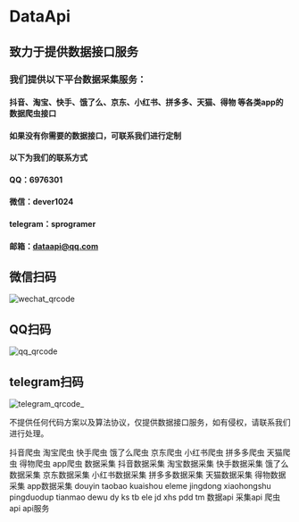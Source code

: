 # DataApi
## 致力于提供数据接口服务

### 我们提供以下平台数据采集服务：
#### 抖音、淘宝、快手、饿了么、京东、小红书、拼多多、天猫、得物 等各类app的数据爬虫接口
#### 如果没有你需要的数据接口，可联系我们进行定制
#### 以下为我们的联系方式
#### QQ：6976301
#### 微信：dever1024
#### telegram：sprogramer 
#### 邮箱：dataapi@qq.com
## 微信扫码
![wechat_qrcode](https://user-images.githubusercontent.com/124868171/217749002-071baa8e-11ea-4541-ba15-416729808710.png)

## QQ扫码
![qq_qrcode](https://user-images.githubusercontent.com/124868171/221887286-d7dcaccd-9787-4215-98a5-0577d9a333b5.png)

## telegram扫码
![telegram_qrcode_](https://user-images.githubusercontent.com/124868171/217765139-93a37c37-424b-453a-8642-34d788a1761d.png)

不提供任何代码方案以及算法协议，仅提供数据接口服务，如有侵权，请联系我们进行处理。

抖音爬虫 淘宝爬虫 快手爬虫 饿了么爬虫 京东爬虫 小红书爬虫 拼多多爬虫 天猫爬虫 得物爬虫 app爬虫 数据采集 抖音数据采集 淘宝数据采集 快手数据采集 饿了么数据采集 京东数据采集 小红书数据采集 拼多多数据采集 天猫数据采集 得物数据采集 app数据采集 douyin taobao kuaishou eleme jingdong xiaohongshu pingduodup tianmao dewu dy ks tb ele jd xhs pdd tm 数据api 采集api 爬虫api api服务    
